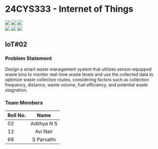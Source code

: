 # 24CYS333 - Internet of Things
![](https://img.shields.io/badge/Batch-22CYS-lightgreen) ![](https://img.shields.io/badge/UG-blue) ![](https://img.shields.io/badge/Subject-IoT-blue)
<br/>
![](https://img.shields.io/badge/Lecture-2-orange) ![](https://img.shields.io/badge/Practical-3-orange) ![](https://img.shields.io/badge/Credits-3-orange) <br/>

## IoT#02
### Problem Statement
Design a smart waste management system that utilizes sensor-equipped waste bins to monitor real-time waste levels and use the collected data to optimize waste collection routes, considering factors such as collection frequency, distance, waste volume, fuel efficiency, and potential waste stagnation.

### Team Members
| Roll No. |  Name  | 
|:-----|:--------:|
| 02   | Adithya N S | 
| 12   |  Avi Nair  |  
| 66   | S Parvathi |  






